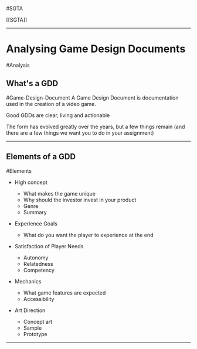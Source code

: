 #SGTA 

[[SGTA]]

---
# Analysing Game Design Documents
#Analysis 
## What's a GDD
#Game-Design-Document
A Game Design Document is documentation used in the creation of a video game.

Good GDDs are clear, living and actionable

The form has evolved greatly over the years, but a few things remain (and there are a few things we want you to do in your assignment)

---
## Elements of a GDD
#Elements
- High concept
	- What makes the game unique
	- Why should the investor invest in your product
	- Genre
	- Summary
  
- Experience Goals
	- What do you want the player to experience at the end
  
- Satisfaction of Player Needs
	- Autonomy
	- Relatedness
	- Competency
  
- Mechanics
	- What game features are expected
	- Accessibility
  
- Art Direction
	- Concept art
	- Sample
	- Prototype
  
---
